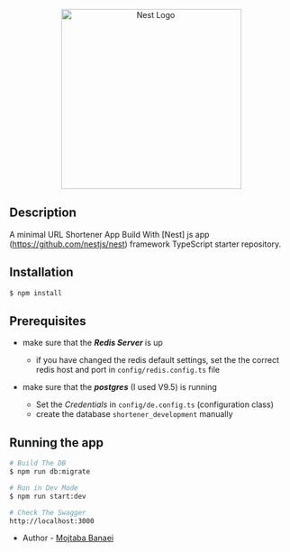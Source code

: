 <p align="center">
  <a href="http://nestjs.com/" target="blank"><img src="https://nestjs.com/img/logo_text.svg" width="320" alt="Nest Logo" /></a>
</p>

## Description

A minimal URL Shortener  App Build With  [Nest] js app (https://github.com/nestjs/nest) framework TypeScript starter repository.

## Installation

```bash
$ npm install
```

## Prerequisites

- make sure that the ***Redis Server*** is up 
  
  -  if you have changed the redis default settings, set the the correct redis host and port in `config/redis.config.ts` file 
  
- make sure that the ***postgres*** (I used V9.5) is running 
  - Set the *Credentials* in `config/de.config.ts` (configuration class)
  - create the database `shortener_development` manually 
  
  



## Running the app

```bash
# Build The DB
$ npm run db:migrate

# Run in Dev Mode
$ npm run start:dev

# Check The Swagger 
http://localhost:3000

```



- Author - [Mojtaba Banaei](https://banaie.ir)

